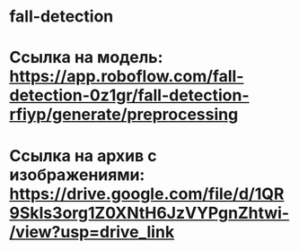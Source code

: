 # fall-detection

# Ссылка на модель: https://app.roboflow.com/fall-detection-0z1gr/fall-detection-rfiyp/generate/preprocessing
# Ссылка на архив с изображениями: https://drive.google.com/file/d/1QR9SkIs3org1Z0XNtH6JzVYPgnZhtwi-/view?usp=drive_link
